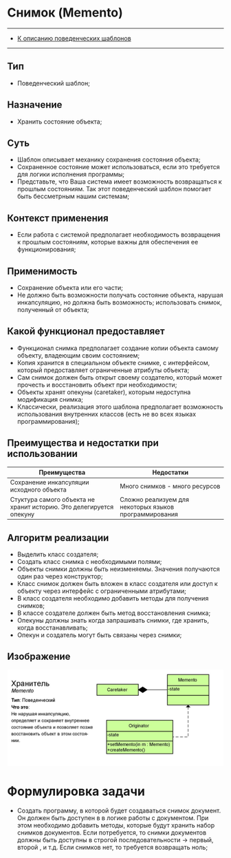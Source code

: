 # Снимок (Memento)
****
* [К описанию поведенческих шаблонов](../README.md)
****

## Тип
* Поведенческий шаблон;

## Назначение
* Хранить состояние объекта;

## Суть
* Шаблон описывает механику сохранения состояния объекта;
* Сохраненное состояние может использоваться,
  если это требуется для логики исполнения программы;
* Представьте, что Ваша система имеет возможность
  возвращаться к прошлым состояниям. Так этот поведенческий шаблон помогает
  быть бессметрным нашим системам;

## Контекст применения
* Если работа с системой предполагает необходимость
  возвращения к прошлым состояниям, которые важны для
  обеспечения ее функционирования;

## Применимость
* Сохранение объекта или его части;
* Не должно быть возможности получать состояние объекта,
  нарушая инкапсуляцию, но должна быть возможность;
  использовать снимок, полученный от объекта;

## Какой функционал предоставляет
* Функционал снимка предполагает
  создание копии объекта самому объекту, владеющим своим состоянием;
* Копия хранится в специальном объекте снимке, с интерфейсом,
  который предоставляет ограниченные атрибуты объекта;
* Сам снимок должен быть открыт своему создателю,
  который может прочесть и восстановить объект при необходимости;
* Объекты хранят опекуны (caretaker), которым недоступна модификация снимка;
* Классически, реализация этого шаблона предполагает
  возможность использования внутренних классов (есть не во всех языках программирования);

## Преимущества и недостатки при использовании
| Преимущества                                                        | Недостатки                                             |
|---------------------------------------------------------------------|--------------------------------------------------------|
| Сохранение инкапсуляции исходного объекта                           | Много снимков - много ресурсов                         |
| Стуктура самого объекта не хранит историю. Это делегируется опекуну | Сложно реализуем для некоторых языков программирования |

## Алгоритм реализации
* Выделить класс создателя;
* Создать класс снимка с необходимыми полями;
* Объекты снимки должны быть неизменяемы.
  Значения получаются один раз через конструктор;
* Класс снимок должен быть вложен в класс
  создателя или доступ к объекту через интерфейс с ограниченными атрибутами;
* В класс создателя необходимо добавить методы для получения снимков;
* В классе создателе должен быть метод восстановления снимка;
* Опекуны должны знать когда запрашивать снимки,
  где хранить, когда восстанавливать;
* Опекун и создатель могут быть связаны через снимки;

## Изображение
![Схема шаблона](memento.jpg)

# Формулировка задачи
* Создать программу, в которой будет создаваться снимок документ.
  Он должен быть доступен в в логике работы с документом.
  При этом необходимо добавить методы, которые будут хранить набор снимков документов.
  Если потребуется, то снимки документов должны быть доступны в строгой последовательности
  -> первый, второй , и т.д. Если снимков нет, то требуется возвращать ноль;
